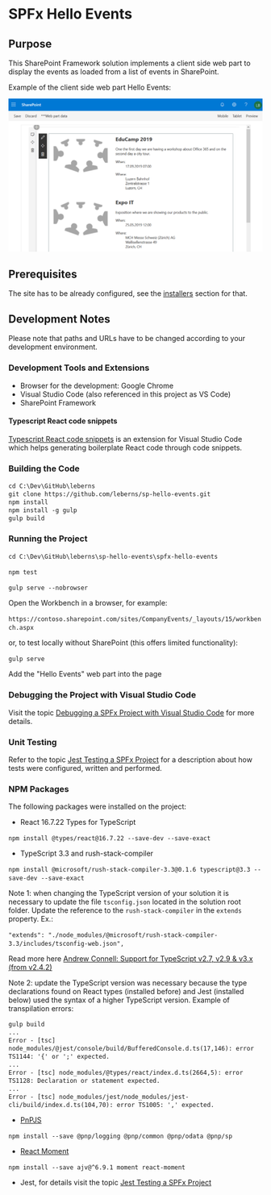 # SPFx Hello Events

## Purpose

This SharePoint Framework solution implements a client side web part to display the events as loaded from a list of events in SharePoint.

Example of the client side web part Hello Events:

![image](../images/hello-events-web-part.png)

## Prerequisites

The site has to be already configured, see the [installers](../installers) section for that.

## Development Notes

Please note that paths and URLs have to be changed according to your development environment.

### Development Tools and Extensions

* Browser for the development: Google Chrome
* Visual Studio Code (also referenced in this project as VS Code)
* SharePoint Framework

#### Typescript React code snippets

[Typescript React code snippets](https://marketplace.visualstudio.com/items?itemName=infeng.vscode-react-typescript) is an extension for Visual Studio Code which helps generating boilerplate React code through code snippets.

### Building the Code

```
cd C:\Dev\GitHub\leberns
git clone https://github.com/leberns/sp-hello-events.git
npm install
npm install -g gulp
gulp build
```

### Running the Project

`cd C:\Dev\GitHub\leberns\sp-hello-events\spfx-hello-events`

`npm test`

`gulp serve --nobrowser`

Open the Workbench in a browser, for example:

`https://contoso.sharepoint.com/sites/CompanyEvents/_layouts/15/workbench.aspx`

or, to test locally without SharePoint (this offers limited functionality):

`gulp serve`

Add the "Hello Events" web part into the page 

### Debugging the Project with Visual Studio Code

Visit the topic [Debugging a SPFx Project with Visual Studio Code](https://github.com/leberns/sp-hello-events/wiki/Debugging-a-SPFx-Project-with-Visual-Studio-Code) for more details.

### Unit Testing

Refer to the topic [Jest Testing a SPFx Project](https://github.com/leberns/sp-hello-events/wiki/Jest-Testing-a-SPFx-Project) for a description about how tests were configured, written and performed.

### NPM Packages

The following packages were installed on the project:

* React 16.7.22 Types for TypeScript

`npm install @types/react@16.7.22 --save-dev --save-exact`

* TypeScript 3.3 and rush-stack-compiler

`npm install @microsoft/rush-stack-compiler-3.3@0.1.6 typescript@3.3 --save-dev --save-exact`

Note 1: when changing the TypeScript version of your solution it is necessary to update the file `tsconfig.json` located in the solution root folder. Update the reference to the `rush-stack-compiler` in the `extends` property. Ex.:

`"extends": "./node_modules/@microsoft/rush-stack-compiler-3.3/includes/tsconfig-web.json",`

Read more here [Andrew Connell: Support for TypeScript v2.7, v2.9 & v3.x (from v2.4.2)](http://www.andrewconnell.com/blog/sharepoint-framework-v1-8-0-what-s-in-the-latest-update-of-spfx#support-for-typescript)

Note 2: update the TypeScript version was necessary because the type declarations found on React types (installed before) and Jest (installed below) used the syntax of a higher TypeScript version. Example of transpilation errors:

```
gulp build
...
Error - [tsc] node_modules/@jest/console/build/BufferedConsole.d.ts(17,146): error TS1144: '{' or ';' expected.
...
Error - [tsc] node_modules/@types/react/index.d.ts(2664,5): error TS1128: Declaration or statement expected.
...
Error - [tsc] node_modules/jest/node_modules/jest-cli/build/index.d.ts(104,70): error TS1005: ',' expected.
```

* [PnPJS](https://github.com/pnp/pnpjs)

`npm install --save @pnp/logging @pnp/common @pnp/odata @pnp/sp`

* [React Moment](https://www.npmjs.com/package/react-moment)

`npm install --save ajv@^6.9.1 moment react-moment`

* Jest, for details visit the topic [Jest Testing a SPFx Project](https://github.com/leberns/sp-hello-events/wiki/Jest-Testing-a-SPFx-Project)
